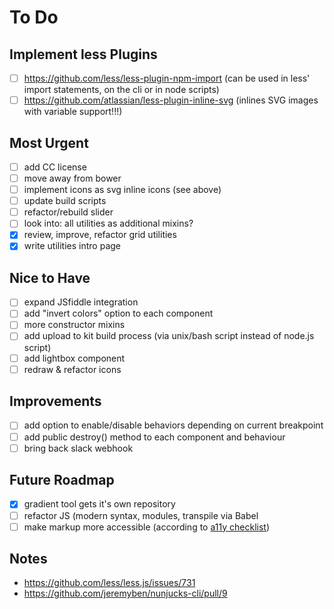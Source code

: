 # To Do

## Implement less Plugins

- [ ] https://github.com/less/less-plugin-npm-import (can be used in less' import statements, on the cli or in node scripts)
- [ ] https://github.com/atlassian/less-plugin-inline-svg (inlines SVG images with variable support!!!)

## Most Urgent

- [ ] add CC license
- [ ] move away from bower
- [ ] implement icons as svg inline icons (see above)
- [ ] update build scripts
- [ ] refactor/rebuild slider
- [ ] look into: all utilities as additional mixins?
- [x] review, improve, refactor grid utilities
- [x] write utilities intro page

## Nice to Have

- [ ] expand JSfiddle integration
- [ ] add "invert colors" option to each component
- [ ] more constructor mixins
- [ ] add upload to kit build process (via unix/bash script instead of node.js script)
- [ ] add lightbox component
- [ ] redraw & refactor icons

## Improvements

- [ ] add option to enable/disable behaviors depending on current breakpoint
- [ ] add public destroy() method to each component and behaviour
- [ ] bring back slack webhook

## Future Roadmap

- [x] gradient tool gets it's own repository
- [ ] refactor JS (modern syntax, modules, transpile via Babel
- [ ] make markup more accessible (according to [a11y checklist](http://a11yproject.com/checklist.html))

## Notes

* https://github.com/less/less.js/issues/731
* https://github.com/jeremyben/nunjucks-cli/pull/9
